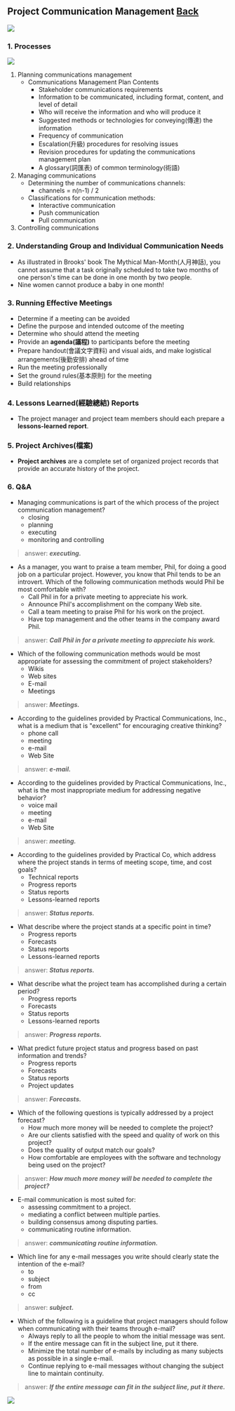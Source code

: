 ## Project Communication Management	[Back](./../projectManagement.md)

<img src="./communication_today.png">

### 1. Processes

<img src="./processes.png">

1. Planning communications management
    - Communications Management Plan Contents
        - Stakeholder communications requirements
        - Information to be communicated, including format, content, and level of detail
        - Who will receive the information and who will produce it
        - Suggested methods or technologies for conveying(傳達) the information
        - Frequency of communication
        - Escalation(升級) procedures for resolving issues
        - Revision procedures for updating the communications management plan
        - A glossary(詞匯表) of common terminology(術語)
2. Managing communications
    - Determining the number of communications channels:
        - channels = n(n-1) / 2
    - Classifications for communication methods:
        - Interactive communication
        - Push communication
        - Pull communication
3. Controlling communications

### 2. Understanding Group and Individual Communication Needs

- As illustrated in Brooks' book The Mythical Man-Month(人月神話), you cannot assume that a task originally scheduled to take two months of one person's time can be done in one month by two people.
- Nine women cannot produce a baby in one month!

### 3. Running Effective Meetings

- Determine if a meeting can be avoided
- Define the purpose and intended outcome of the meeting
- Determine who should attend the meeting
- Provide an **agenda(議程)** to participants before the meeting
- Prepare handout(會議文字資料) and visual aids, and make logistical arrangements(後勤安排) ahead of time
- Run the meeting professionally
- Set the ground rules(基本原則) for the meeting
- Build relationships

### 4. Lessons Learned(經驗總結) Reports

- The project manager and project team members should each prepare a **lessons-learned report**.

### 5. Project Archives(檔案)

- **Project archives** are a complete set of organized project records that provide an accurate history of the project.

### 6. Q&A

- Managing communications is part of the which process of the project communication management?
    - closing
    - planning
    - executing
    - monitoring and controlling

> answer: <strong>*executing.*</strong>

- As a manager, you want to praise a team member, Phil, for doing a good job on a particular project. However, you know that Phil tends to be an introvert. Which of the following communication methods would Phil be most comfortable with?
    - Call Phil in for a private meeting to appreciate his work.
    - Announce Phil's accomplishment on the company Web site.
    - Call a team meeting to praise Phil for his work on the project.
    - Have top management and the other teams in the company award Phil.

> answer: <strong>*Call Phil in for a private meeting to appreciate his work.*</strong>

- Which of the following communication methods would be most appropriate for assessing the commitment of project stakeholders?
    - Wikis
    - Web sites
    - E-mail
    - Meetings
    
> answer: <strong>*Meetings.*</strong>

- According to the guidelines provided by Practical Communications, Inc., what is a medium that is "excellent" for encouraging creative thinking?
    - phone call
    - meeting
    - e-mail
    - Web Site
    
> answer: <strong>*e-mail.*</strong>

- According to the guidelines provided by Practical Communications, Inc., what is the most inappropriate medium for addressing negative behavior?
    - voice mail
    - meeting
    - e-mail
    - Web Site

> answer: <strong>*meeting.*</strong>

- According to the guidelines provided by Practical Co, which address where the project stands in terms of meeting scope, time, and cost goals?
    - Technical reports
    - Progress reports
    - Status reports
    - Lessons-learned reports

> answer: <strong>*Status reports.*</strong>

- What describe where the project stands at a specific point in time?
    - Progress reports
    - Forecasts
    - Status reports
    - Lessons-learned reports

> answer: <strong>*Status reports.*</strong>

- What describe what the project team has accomplished during a certain period?
    - Progress reports
    - Forecasts
    - Status reports
    - Lessons-learned reports

> answer: <strong>*Progress reports.*</strong>

- What predict future project status and progress based on past information and trends?
    - Progress reports
    - Forecasts
    - Status reports
    - Project updates
    
> answer: <strong>*Forecasts.*</strong>

- Which of the following questions is typically addressed by a project forecast?
    - How much more money will be needed to complete the project?
    - Are our clients satisfied with the speed and quality of work on this project?
    - Does the quality of output match our goals?
    - How comfortable are employees with the software and technology being used on the project?
    
> answer: <strong>*How much more money will be needed to complete the project?*</strong>

- E-mail communication is most suited for:
    - assessing commitment to a project.
    - mediating a conflict between multiple parties.
    - building consensus among disputing parties.
    - communicating routine information.
    
> answer: <strong>*communicating routine information.*</strong>

- Which line for any e-mail messages you write should clearly state the intention of the e-mail?
    - to
    - subject
    - from
    - cc

> answer: <strong>*subject.*</strong>

- Which of the following is a guideline that project managers should follow when communicating with their teams through e-mail?
    - Always reply to all the people to whom the initial message was sent.
    - If the entire message can fit in the subject line, put it there.
    - Minimize the total number of e-mails by including as many subjects as possible in a single e-mail.
    - Continue replying to e-mail messages without changing the subject line to maintain continuity.

> answer: <strong>*If the entire message can fit in the subject line, put it there.*</strong>

<a href="http://aleen42.github.io/" target="_blank" ><img src="./../../pic/tail.gif"></a>
